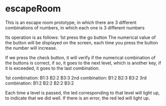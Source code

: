 # escapeRoom

This is an escape room prototype, in which there are 3 different combinations of numbers, in which each one is 3 different numbers


Its operation is as follows:
1st press the go button
The numerical value of the button will be displayed on the screen, each time you press the button the number will increase.

If we press the check button, it will verify if the numerical combination of the buttons is correct, if so, it goes to the next level, which is another key, if it is exceeded, it goes to the last combination.

1st combination: B1:3 B2:2 B3:3
2nd combination: B1:2 B2:3 B3:2
3rd combination: B1:2 B2:2 B2:2 B3:2

Each time a level is passed, the led corresponding to that level will light up, to indicate that we did well.
If there is an error, the red led will light up.

